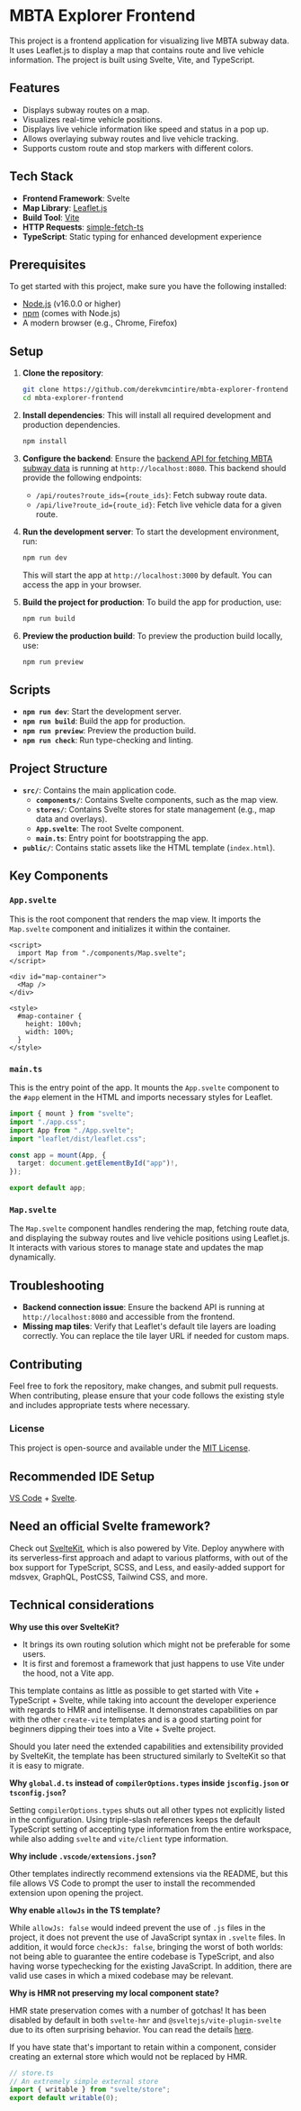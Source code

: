 # MBTA Explorer Frontend

This project is a frontend application for visualizing live MBTA subway data. It uses Leaflet.js to display a map that contains route and live vehicle information. The project is built using Svelte, Vite, and TypeScript.

## Features

- Displays subway routes on a map.
- Visualizes real-time vehicle positions.
- Displays live vehicle information like speed and status in a pop up.
- Allows overlaying subway routes and live vehicle tracking.
- Supports custom route and stop markers with different colors.

## Tech Stack

- **Frontend Framework**: Svelte
- **Map Library**: [Leaflet.js](https://leafletjs.com/examples/quick-start/)
- **Build Tool**: [Vite](https://vite.dev/)
- **HTTP Requests**: [simple-fetch-ts](https://www.npmjs.com/package/simple-fetch-ts)
- **TypeScript**: Static typing for enhanced development experience

## Prerequisites

To get started with this project, make sure you have the following installed:

- [Node.js](https://nodejs.org/en/) (v16.0.0 or higher)
- [npm](https://www.npmjs.com/) (comes with Node.js)
- A modern browser (e.g., Chrome, Firefox)

## Setup

1. **Clone the repository**:

   ```bash
   git clone https://github.com/derekvmcintire/mbta-explorer-frontend
   cd mbta-explorer-frontend
   ```

2. **Install dependencies**:
   This will install all required development and production dependencies.

   ```bash
   npm install
   ```

3. **Configure the backend**:
   Ensure the [backend API for fetching MBTA subway data](https://github.com/derekvmcintire/MBTA-Explorer-API) is running at `http://localhost:8080`. This backend should provide the following endpoints:

   - `/api/routes?route_ids={route_ids}`: Fetch subway route data.
   - `/api/live?route_id={route_id}`: Fetch live vehicle data for a given route.

4. **Run the development server**:
   To start the development environment, run:

   ```bash
   npm run dev
   ```

   This will start the app at `http://localhost:3000` by default. You can access the app in your browser.

5. **Build the project for production**:
   To build the app for production, use:

   ```bash
   npm run build
   ```

6. **Preview the production build**:
   To preview the production build locally, use:
   ```bash
   npm run preview
   ```

## Scripts

- **`npm run dev`**: Start the development server.
- **`npm run build`**: Build the app for production.
- **`npm run preview`**: Preview the production build.
- **`npm run check`**: Run type-checking and linting.

## Project Structure

- **`src/`**: Contains the main application code.
  - **`components/`**: Contains Svelte components, such as the map view.
  - **`stores/`**: Contains Svelte stores for state management (e.g., map data and overlays).
  - **`App.svelte`**: The root Svelte component.
  - **`main.ts`**: Entry point for bootstrapping the app.
- **`public/`**: Contains static assets like the HTML template (`index.html`).

## Key Components

### `App.svelte`

This is the root component that renders the map view. It imports the `Map.svelte` component and initializes it within the container.

```svelte
<script>
  import Map from "./components/Map.svelte";
</script>

<div id="map-container">
  <Map />
</div>

<style>
  #map-container {
    height: 100vh;
    width: 100%;
  }
</style>
```

### `main.ts`

This is the entry point of the app. It mounts the `App.svelte` component to the `#app` element in the HTML and imports necessary styles for Leaflet.

```typescript
import { mount } from "svelte";
import "./app.css";
import App from "./App.svelte";
import "leaflet/dist/leaflet.css";

const app = mount(App, {
  target: document.getElementById("app")!,
});

export default app;
```

### `Map.svelte`

The `Map.svelte` component handles rendering the map, fetching route data, and displaying the subway routes and live vehicle positions using Leaflet.js. It interacts with various stores to manage state and updates the map dynamically.

## Troubleshooting

- **Backend connection issue**: Ensure the backend API is running at `http://localhost:8080` and accessible from the frontend.
- **Missing map tiles**: Verify that Leaflet's default tile layers are loading correctly. You can replace the tile layer URL if needed for custom maps.

## Contributing

Feel free to fork the repository, make changes, and submit pull requests. When contributing, please ensure that your code follows the existing style and includes appropriate tests where necessary.

### License

This project is open-source and available under the [MIT License](LICENSE).

## Recommended IDE Setup

[VS Code](https://code.visualstudio.com/) + [Svelte](https://marketplace.visualstudio.com/items?itemName=svelte.svelte-vscode).

## Need an official Svelte framework?

Check out [SvelteKit](https://github.com/sveltejs/kit#readme), which is also powered by Vite. Deploy anywhere with its serverless-first approach and adapt to various platforms, with out of the box support for TypeScript, SCSS, and Less, and easily-added support for mdsvex, GraphQL, PostCSS, Tailwind CSS, and more.

## Technical considerations

**Why use this over SvelteKit?**

- It brings its own routing solution which might not be preferable for some users.
- It is first and foremost a framework that just happens to use Vite under the hood, not a Vite app.

This template contains as little as possible to get started with Vite + TypeScript + Svelte, while taking into account the developer experience with regards to HMR and intellisense. It demonstrates capabilities on par with the other `create-vite` templates and is a good starting point for beginners dipping their toes into a Vite + Svelte project.

Should you later need the extended capabilities and extensibility provided by SvelteKit, the template has been structured similarly to SvelteKit so that it is easy to migrate.

**Why `global.d.ts` instead of `compilerOptions.types` inside `jsconfig.json` or `tsconfig.json`?**

Setting `compilerOptions.types` shuts out all other types not explicitly listed in the configuration. Using triple-slash references keeps the default TypeScript setting of accepting type information from the entire workspace, while also adding `svelte` and `vite/client` type information.

**Why include `.vscode/extensions.json`?**

Other templates indirectly recommend extensions via the README, but this file allows VS Code to prompt the user to install the recommended extension upon opening the project.

**Why enable `allowJs` in the TS template?**

While `allowJs: false` would indeed prevent the use of `.js` files in the project, it does not prevent the use of JavaScript syntax in `.svelte` files. In addition, it would force `checkJs: false`, bringing the worst of both worlds: not being able to guarantee the entire codebase is TypeScript, and also having worse typechecking for the existing JavaScript. In addition, there are valid use cases in which a mixed codebase may be relevant.

**Why is HMR not preserving my local component state?**

HMR state preservation comes with a number of gotchas! It has been disabled by default in both `svelte-hmr` and `@sveltejs/vite-plugin-svelte` due to its often surprising behavior. You can read the details [here](https://github.com/rixo/svelte-hmr#svelte-hmr).

If you have state that's important to retain within a component, consider creating an external store which would not be replaced by HMR.

```ts
// store.ts
// An extremely simple external store
import { writable } from "svelte/store";
export default writable(0);
```
